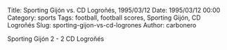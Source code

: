 Title: Sporting Gijón vs. CD Logroñés, 1995/03/12
Date: 1995/03/12 00:00
Category: sports
Tags: football, football scores, Sporting Gijón, CD Logroñés
Slug: sporting-gijon-vs-cd-logrones
Author: carbonero


Sporting Gijón 2 - 2 CD Logroñés
